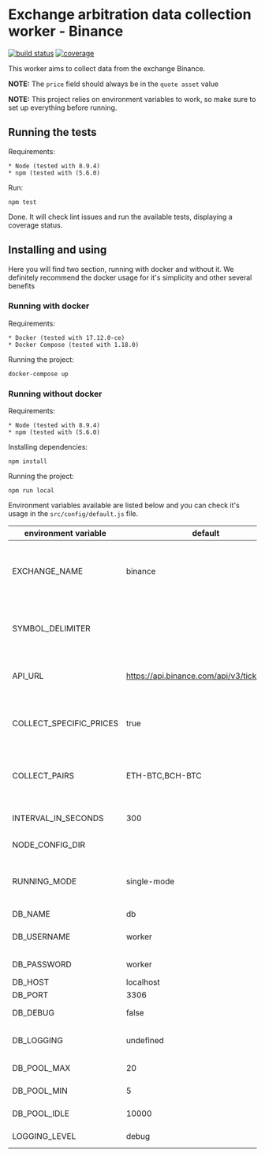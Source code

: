 Exchange arbitration data collection worker - Binance
=====================================================

[![build status](https://gitlab.com/x-data/x-financial-arbitration-data-collection-worker-binance/badges/master/build.svg)](https://gitlab.com/x-data/x-financial-arbitration-data-collection-worker-binance/commits/master)
[![coverage](https://gitlab.com/x-data/x-financial-arbitration-data-collection-worker-binance/badges/master/coverage.svg?job=test)](https://gitlab.com/x-data/x-financial-arbitration-data-collection-worker-binance/commits/master)

This worker aims to collect data from the exchange Binance.

**NOTE:** The `price` field should always be in the `quote asset` value

**NOTE:** This project relies on environment variables to work, so make sure to set up everything before running.

## Running the tests

Requirements:

    * Node (tested with 8.9.4)
    * npm (tested with (5.6.0)

Run:

    npm test

Done. It will check lint issues and run the available tests, displaying a coverage status.

## Installing and using

Here you will find two section, running with docker and without it. We definitely recommend the docker usage for it's simplicity and other several benefits

### Running with docker

Requirements:

    * Docker (tested with 17.12.0-ce)
    * Docker Compose (tested with 1.18.0)

Running the project:

    docker-compose up

### Running without docker

Requirements:

    * Node (tested with 8.9.4)
    * npm (tested with (5.6.0)

Installing dependencies:

    npm install

Running the project:

    npm run local

Environment variables available are listed below and you can check it's usage in the `src/config/default.js` file.

| environment variable    | default                                     | required | description |
|-------------------------|---------------------------------------------|----------|-------------|
| EXCHANGE_NAME           | binance                                     | true     | it becomes *required* when the there is no *SYMBOL_DELIMTER* separating the pair of currencies in the exchange |
| SYMBOL_DELIMITER        |                                             | false    | it defines the pair of currencies separator, e.g. BTC-LTC the `-` is the separator |
| API_URL                 | https://api.binance.com/api/v3/ticker/price | true     | the full API URL route/path you can collect the pair prices |
| COLLECT_SPECIFIC_PRICES | true                                        | false    | if you wish to collect only specific prices and not all the prices available in the exchange |
| COLLECT_PAIRS           | ETH-BTC,BCH-BTC                             | false    | the comma separated list of pairs to collect, e.g. "BTC-LTC, ETH-XRP" |
| INTERVAL_IN_SECONDS     | 300                                         | false    | the interval in seconds to update the pairs |
| NODE_CONFIG_DIR         |                                             | true     | set it to `./src/config` |
| RUNNING_MODE            | single-mode                                 | false    | it specifies if the collect data process should run once (`single-mode`) or forever as a `worker` |
| DB_NAME                 | db                                          | true     | the database name |
| DB_USERNAME             | worker                                      | true     | the username that will login into the database |
| DB_PASSWORD             | worker                                      | true     | the database password |
| DB_HOST                 | localhost                                   | true     | the database host |
| DB_PORT                 | 3306                                        | true     | the database port |
| DB_DEBUG                | false                                       | true     | debugging the database |
| DB_LOGGING              | undefined                                   | true     | whether the database should log or not |
| DB_POOL_MAX             | 20                                          | true     | the maximum pool number |
| DB_POOL_MIN             | 5                                           | true     | the minimum pool number |
| DB_POOL_IDLE            | 10000                                       | true     | the number of pools allowed to be idle |
| LOGGING_LEVEL           | debug                                       | true     | the application logging level |
